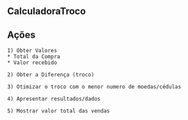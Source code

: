 ## CalculadoraTroco

## Ações

    1) Obter Valores
    * Total da Compra
    * Valor recebido

    2) Obter a Diferença (troco)

    3) Otimizar o troco com o menor numero de moedas/cédulas

    4) Apresentar resultados/dados

    5) Mostrar valor total das vendas